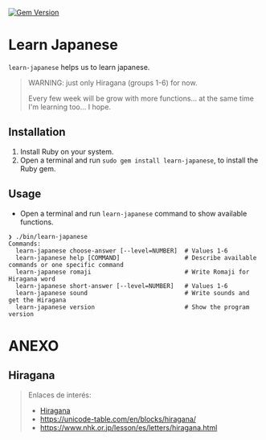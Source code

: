 
[![Gem Version](https://badge.fury.io/rb/learn-japanese.svg)](https://badge.fury.io/rb/learn-japanese)

# Learn Japanese

`learn-japanese` helps us to learn japanese.

> WARNING: just only Hiragana (groups 1-6) for now.
>
> Every few week will be grow with more functions... at the same time I'm learning too... I hope.

## Installation

1. Install Ruby on your system.
2. Open a terminal and run `sudo gem install learn-japanese`, to install the Ruby gem.

## Usage

* Open a terminal and run `learn-japanese` command to show available functions.

```
❯ ./bin/learn-japanese             
Commands:
  learn-japanese choose-answer [--level=NUMBER]  # Values 1-6
  learn-japanese help [COMMAND]                  # Describe available commands or one specific command
  learn-japanese romaji                          # Write Romaji for Hiragana word
  learn-japanese short-answer [--level=NUMBER]   # Values 1-6
  learn-japanese sound                           # Write sounds and get the Hiragana
  learn-japanese version                         # Show the program version
```

# ANEXO

## Hiragana

> Enlaces de interés:
> * [Hiragana](https://unicode-table.com/en/blocks/hiragana/)
> * https://unicode-table.com/en/blocks/hiragana/
> * https://www.nhk.or.jp/lesson/es/letters/hiragana.html

